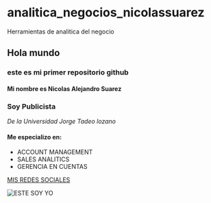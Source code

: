 # analitica_negocios_nicolassuarez
Herramientas de analitica del negocio

## Hola mundo 
### este es mi primer repositorio github
#### Mi nombre es Nicolas Alejandro Suarez 
### **Soy Publicista**
*De la Universidad Jorge Tadeo lozano*

#### Me especializo en:
* ACCOUNT MANAGEMENT
* SALES ANALITICS
* GERENCIA EN CUENTAS

[MIS REDES SOCIALES](https://www.instagram.com/srnicolas0128/)

![ESTE SOY YO](https://media.licdn.com/dms/image/v2/D4E03AQHE2W_8hDWKCw/profile-displayphoto-shrink_200_200/profile-displayphoto-shrink_200_200/0/1724245758730?e=2147483647&v=beta&t=wwkvj3wxymkLCoA8ao0WS2lMVK1IAlJ8h3d0nWeY9V8)
